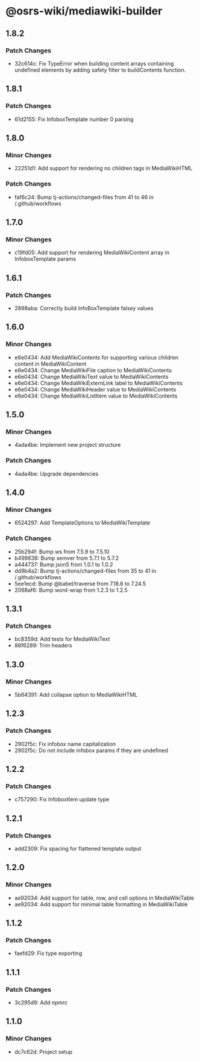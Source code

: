 # @osrs-wiki/mediawiki-builder

## 1.8.2

### Patch Changes

- 32c614c: Fix TypeError when building content arrays containing undefined elements by adding safety filter to buildContents function.

## 1.8.1

### Patch Changes

- 61d2155: Fix InfoboxTemplate number 0 parsing

## 1.8.0

### Minor Changes

- 22251d1: Add support for rendering no children tags in MediaWikiHTML

### Patch Changes

- faf6c24: Bump tj-actions/changed-files from 41 to 46 in /.github/workflows

## 1.7.0

### Minor Changes

- c19fd05: Add support for rendering MediaWikiContent array in InfoboxTemplate params

## 1.6.1

### Patch Changes

- 2898aba: Correctly build InfoBoxTemplate falsey values

## 1.6.0

### Minor Changes

- e6e0434: Add MediaWikiContents for supporting various children content in MediaWikiContent
- e6e0434: Change MediaWikiFile caption to MediaWikiContents
- e6e0434: Change MediaWikiText value to MediaWikiContents
- e6e0434: Change MediaWikiExternLink label to MediaWikiContents
- e6e0434: Change MediaWikiHeader value to MediaWikiContents
- e6e0434: Change MediaWikiListItem value to MediaWikiContents

## 1.5.0

### Minor Changes

- 4ada4be: Implement new project structure

### Patch Changes

- 4ada4be: Upgrade dependencies

## 1.4.0

### Minor Changes

- 6524297: Add TemplateOptions to MediaWikiTemplate

### Patch Changes

- 25b294f: Bump ws from 7.5.9 to 7.5.10
- b499838: Bump semver from 5.7.1 to 5.7.2
- a444737: Bump json5 from 1.0.1 to 1.0.2
- dd9b4a2: Bump tj-actions/changed-files from 35 to 41 in /.github/workflows
- 5ee1ecd: Bump @babel/traverse from 7.18.6 to 7.24.5
- 2068af6: Bump word-wrap from 1.2.3 to 1.2.5

## 1.3.1

### Patch Changes

- bc8359d: Add tests for MediaWikiText
- 86f6289: Trim headers

## 1.3.0

### Minor Changes

- 5b64391: Add collapse option to MediaWikiHTML

## 1.2.3

### Patch Changes

- 2902f5c: Fix infobox name capitalization
- 2902f5c: Do not include infobox params if they are undefined

## 1.2.2

### Patch Changes

- c757290: Fix InfoboxItem update type

## 1.2.1

### Patch Changes

- add2309: Fix spacing for flattened template output

## 1.2.0

### Minor Changes

- ae92034: Add support for table, row, and cell options in MediaWikiTable
- ae92034: Add support for minimal table formatting in MediaWikiTable

## 1.1.2

### Patch Changes

- faefd29: Fix type exporting

## 1.1.1

### Patch Changes

- 3c295d9: Add npmrc

## 1.1.0

### Minor Changes

- dc7c62d: Project setup
